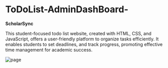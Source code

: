 # ToDoList-AdminDashBoard-
 
 __ScholarSync__

 This student-focused todo list website, created with HTML, CSS, and JavaScript, offers a user-friendly platform to organize tasks efficiently. 
 It enables students to set deadlines, and track progress, promoting effective time management for academic success.



 ![page](https://github.com/prathibharani057/ToDoList-AdminDashBoard-/assets/118717617/b6e0effd-c246-4a93-bdc6-7b204a6ac4f9)


